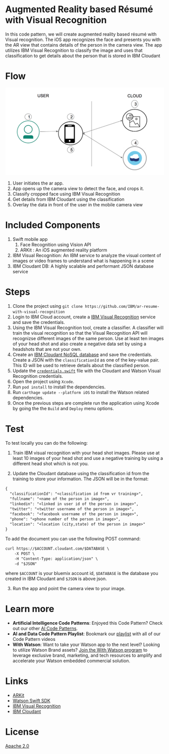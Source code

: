# Augmented Reality based Résumé with Visual Recognition
In this code pattern, we will create augmented reality based résumé with Visual recognition. The iOS app recognizes the face and presents you with the AR view that contains details of the person in the camera view. The app utilizes IBM Visual Recognition to classify the image and uses that classification to get details about the person that is stored in IBM Cloudant


# Flow

![ARResume Architecture](architecture.png)

1. User initiates the ar app.
2. App opens up the camera view to detect the face, and crops it.
3. Classify cropped face using IBM Visual Recognition
4. Get details from IBM Cloudant using the classification
5. Overlay the data in front of the user in the mobile camera view


# Included Components
1. Swift mobile app
    1. Face Recognition using Vision API
    1. ARKit : An iOS augmented reality platform        
2. IBM Visual Recognition: An IBM service to analyze the visual content of images or video frames to understand what is happening in a scene
3. IBM Cloudant DB: A highly scalable and performant JSON database service


# Steps
1. Clone the project using `git clone https://github.com/IBM/ar-resume-with-visual-recognition`
2. Login to IBM Cloud account, create a [IBM Visual Recognition](https://console.bluemix.net/catalog/services/visual-recognition) service and save the credentials.
3. Using the IBM Visual Recognition tool, create a classifier. A classifier will train the visual recognition so that the    Visual Recognition API will recognizse different images of the same person. Use at least ten images of your head shot and also create a negative data set by using a headshots that are not your own.
4. Create an [IBM Cloudant NoSQL database](https://console.bluemix.net/catalog/services/cloudant-nosql-db) and save the credentials. Create a JSON with the `classificationId` as one of the key-value pair. This ID will be used to retrieve details about the classified person.
5. Update the [`credentials.swift`](ResumeAR/Credentials.swift) file with the Cloudant and Watson Visual Recognition credentials.
6. Open the project using `Xcode`.
7. Run `pod install` to install the dependencies.
8. Run `carthage update --platform iOS` to install the Watson related dependencies.
9. Once the previous steps are complete run the application using Xcode by going the the `Build` and `Deploy` menu options.

# Test

To test locally you can do the following: 

1. Train IBM visual recognition with your head shot images. Please use at least 10 images of your head shot and use a negative training by using a different head shot which is not you.

2. Update the Cloudant database using the classification id from the training to store your information. The JSON will be in the format:

```
{  
  "classificationId": "<classification id from vr training>",
  "fullname": "<name of the person in image>",
  "linkedin": "<linked in user id of the person in image>",
  "twitter": "<twitter username of the person in image>",
  "facebook": "<facebook username of the person in image>",
  "phone": "<phone number of the person in image>",
  "location": "<location (city,state) of the person in image>"
}
```

To add the document you can use the following POST command:

```
curl https://$ACCOUNT.cloudant.com/$DATABASE \
    -X POST \
    -H "Content-Type: application/json" \
    -d "$JSON"
```

where `$ACCOUNT` is your bluemix account id, `$DATABASE` is the database you created in IBM Cloudant and `$JSON` is above json.

3. Run the app and point the camera view to your image.

# Learn more

* **Artificial Intelligence Code Patterns**: Enjoyed this Code Pattern? Check out our other [AI Code Patterns](https://developer.ibm.com/code/technologies/artificial-intelligence/).
* **AI and Data Code Pattern Playlist**: Bookmark our [playlist](https://www.youtube.com/playlist?list=PLzUbsvIyrNfknNewObx5N7uGZ5FKH0Fde) with all of our Code Pattern videos
* **With Watson**: Want to take your Watson app to the next level? Looking to utilize Watson Brand assets? [Join the With Watson program](https://www.ibm.com/watson/with-watson/) to leverage exclusive brand, marketing, and tech resources to amplify and accelerate your Watson embedded commercial solution.


# Links
* [ARKit](https://developer.apple.com/arkit)
* [Watson Swift SDK](https://github.com/watson-developer-cloud/swift-sdk)
* [IBM Visual Recognition](https://www.ibm.com/watson/services/visual-recognition-4)
* [IBM Cloudant](https://www.ibm.com/cloud/cloudant) 

# License

[Apache 2.0](LICENSE)
